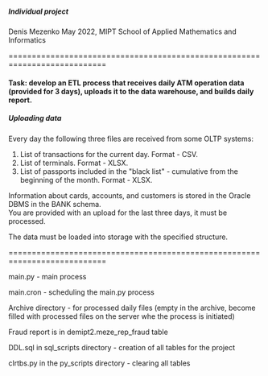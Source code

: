 ##### Individual project
Denis Mezenko
May 2022, MIPT School of Applied Mathematics and Informatics  
  
===========================================================================  
#### Task: develop an ETL process that receives daily ATM operation data (provided for 3 days), uploads it to the data warehouse, and builds daily report.  
  
##### Uploading data  
Every day the following three files are received from some OLTP systems:  
1. List of transactions for the current day. Format - CSV.  
2. List of terminals. Format - XLSX.  
3. List of passports included in the "black list" - cumulative from the beginning of the month. Format - XLSX.  

    
Information about cards, accounts, and customers is stored in the Oracle DBMS in the BANK schema.  
You are provided with an upload for the last three days, it must be processed.  

    
The data must be loaded into storage with the specified structure.  

===========================================================================  

main.py - main process  
  
main.cron - scheduling the main.py process  
  
Archive directory - for processed daily files (empty in the archive, become filled with processed files on the server whe the process is initiated)  
  
Fraud report is in demipt2.meze_rep_fraud table  
  
DDL.sql in sql_scripts directory - creation of all tables for the project   

clrtbs.py in the py_scripts directory - clearing all tables  
